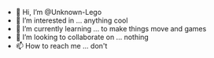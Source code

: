 - 👋 Hi, I’m @Unknown-Lego
- 👀 I’m interested in ... anything cool
- 🌱 I’m currently learning ... to make things move and games
- 💞️ I’m looking to collaborate on ... nothing
- 📫 How to reach me ... don't

<!---
Unknown-Lego/Unknown-Lego is a ✨ special ✨ repository because its `README.md` (this file) appears on your GitHub profile.
You can click the Preview link to take a look at your changes.
--->

